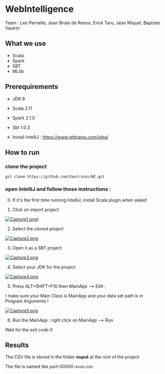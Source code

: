 # WebIntelligence

Team : Leo Pernelle, Jean Brute de Remur, Erick Taru, Jean Miquel, Baptiste Vautrin


## What we use 
- Scala
- Spark
- SBT
- MLlib


## Prerequirements

- JDK 8
- Scala 2.11
- Spark 2.1.0
- Sbt 1.0.3

- Install IntelliJ : https://www.jetbrains.com/idea/


## How to run

### clone the project

`git clone https://github.com/Vautrinss/WI.git`

### open IntelliJ and follow those instructions :

0) If it's the first time running IntelliJ, install Scala plugin when asked


1) Click on import project

[![Capture1.png](https://s1.postimg.org/6aqrniufvj/Capture1.png)](https://postimg.org/image/9cmnoqvs2j/))

2) Select the cloned project

[![Capture2.png](https://s1.postimg.org/73hoh8jbb3/Capture2.png)](https://postimg.org/image/48p0bg44jf/)

3) Open it as a SBT project

[![Capture3.png](https://s1.postimg.org/4fs86vwa0v/Capture3.png)](https://postimg.org/image/16t4a88se3/)

4) Select your JDK for the project

[![Capture4.png](https://s1.postimg.org/51en7co8in/Capture4.png)](https://postimg.org/image/96a8jglel7/)

5) Press ALT+SHIFT+F10 then MainApp --> Edit :

! make sure your Main Class is MainApp and your data set path is in Program Arguments !

[![Capture5.png](https://s1.postimg.org/39keemxjkv/Capture5.png)](https://postimg.org/image/1ao7oas197/)

6) Run the MainApp : right click on MainApp --> Run

Wait for the exit code 0

## Results 

The CSV file is stored in the folder **ouput** at the root of the project

The file is named like part-00000-xxxx.csv
